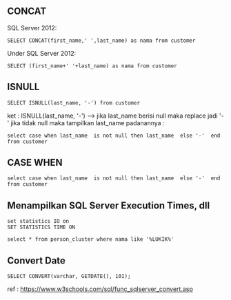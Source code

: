 ## CONCAT

SQL Server 2012:
```
SELECT CONCAT(first_name,' ',last_name) as nama from customer
```

Under SQL Server 2012:

```
SELECT (first_name+' '+last_name) as nama from customer
```

## ISNULL

```
SELECT ISNULL(last_name, '-') from customer
```

ket : ISNULL(last_name, '-') --> jika last_name berisi null maka replace jadi '-' jika tidak null maka tampilkan  last_name
padanannya :

```
select case when last_name  is not null then last_name  else '-'  end from customer 
```

## CASE WHEN

```
select case when last_name  is not null then last_name  else '-'  end from customer 
```

## Menampilkan SQL Server Execution Times, dll

```
set statistics IO on
SET STATISTICS TIME ON

select * from person_cluster where nama like '%LUKIK%'
```


## Convert Date

```
SELECT CONVERT(varchar, GETDATE(), 101);
```

ref : https://www.w3schools.com/sql/func_sqlserver_convert.asp
